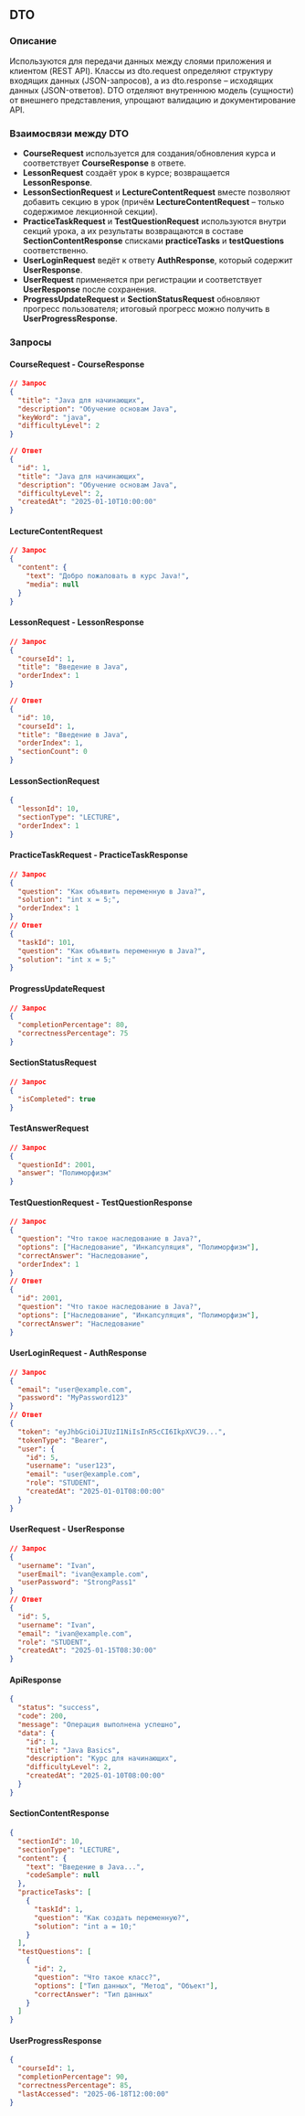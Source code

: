 ## DTO
### Описание
Используются для передачи данных между слоями приложения 
и клиентом (REST API). Классы из dto.request определяют 
структуру входящих данных (JSON-запросов), а из dto.response
– исходящих данных (JSON-ответов). DTO отделяют внутреннюю 
модель (сущности) от внешнего представления, упрощают 
валидацию и документирование API.

### Взаимосвязи между DTO
- **CourseRequest** используется для создания/обновления курса и соответствует **CourseResponse** в ответе.
- **LessonRequest** создаёт урок в курсе; возвращается **LessonResponse**.
- **LessonSectionRequest** и **LectureContentRequest** вместе позволяют добавить секцию в урок (причём **LectureContentRequest** – только содержимое лекционной секции).
- **PracticeTaskRequest** и **TestQuestionRequest** используются внутри секций урока, а их результаты возвращаются в составе **SectionContentResponse** списками **practiceTasks** и **testQuestions** соответственно.
- **UserLoginRequest** ведёт к ответу **AuthResponse**, который содержит **UserResponse**.
- **UserRequest** применяется при регистрации и соответствует **UserResponse** после сохранения.
- **ProgressUpdateRequest** и **SectionStatusRequest** обновляют прогресс пользователя; итоговый прогресс можно получить в **UserProgressResponse**.


### Запросы
#### CourseRequest - CourseResponse
```json 
// Запрос
{
  "title": "Java для начинающих",
  "description": "Обучение основам Java",
  "keyWord": "java",
  "difficultyLevel": 2
}

// Ответ
{
  "id": 1,
  "title": "Java для начинающих",
  "description": "Обучение основам Java",
  "difficultyLevel": 2,
  "createdAt": "2025-01-10T10:00:00"
}
```
#### LectureContentRequest
```json 
// Запрос 
{
  "content": {
    "text": "Добро пожаловать в курс Java!",
    "media": null
  }
}
```
#### LessonRequest - LessonResponse
```json 
// Запрос
{
  "courseId": 1,
  "title": "Введение в Java",
  "orderIndex": 1
}

// Ответ
{
  "id": 10,
  "courseId": 1,
  "title": "Введение в Java",
  "orderIndex": 1,
  "sectionCount": 0
}
```
#### LessonSectionRequest
```json
{
  "lessonId": 10,
  "sectionType": "LECTURE",
  "orderIndex": 1
}
```
#### PracticeTaskRequest - PracticeTaskResponse
```json 
// Запрос
{
  "question": "Как объявить переменную в Java?",
  "solution": "int x = 5;",
  "orderIndex": 1
}
// Ответ
{
  "taskId": 101,
  "question": "Как объявить переменную в Java?",
  "solution": "int x = 5;"
}
```
#### ProgressUpdateRequest
```json 
// Запрос
{
  "completionPercentage": 80,
  "correctnessPercentage": 75
}
```
#### SectionStatusRequest
```json 
// Запрос
{
  "isCompleted": true
}
```
#### TestAnswerRequest
```json 
// Запрос
{
  "questionId": 2001,
  "answer": "Полиморфизм"
}
```
#### TestQuestionRequest - TestQuestionResponse
```json 
// Запрос 
{
  "question": "Что такое наследование в Java?",
  "options": ["Наследование", "Инкапсуляция", "Полиморфизм"],
  "correctAnswer": "Наследование",
  "orderIndex": 1
}
// Ответ
{
  "id": 2001,
  "question": "Что такое наследование в Java?",
  "options": ["Наследование", "Инкапсуляция", "Полиморфизм"],
  "correctAnswer": "Наследование"
}
```
#### UserLoginRequest - AuthResponse
```json
// Запрос
{
  "email": "user@example.com",
  "password": "MyPassword123"
}
// Ответ
{
  "token": "eyJhbGciOiJIUzI1NiIsInR5cCI6IkpXVCJ9...",
  "tokenType": "Bearer",
  "user": {
    "id": 5,
    "username": "user123",
    "email": "user@example.com",
    "role": "STUDENT",
    "createdAt": "2025-01-01T08:00:00"
  }
}
```
#### UserRequest - UserResponse
```json 
// Запрос 
{
  "username": "Ivan",
  "userEmail": "ivan@example.com",
  "userPassword": "StrongPass1"
}
// Ответ
{
  "id": 5,
  "username": "Ivan",
  "email": "ivan@example.com",
  "role": "STUDENT",
  "createdAt": "2025-01-15T08:30:00"
}
```
#### ApiResponse
```json 
{
  "status": "success",
  "code": 200,
  "message": "Операция выполнена успешно",
  "data": {
    "id": 1,
    "title": "Java Basics",
    "description": "Курс для начинающих",
    "difficultyLevel": 2,
    "createdAt": "2025-01-10T08:00:00"
  }
}
```
#### SectionContentResponse
```json 
{
  "sectionId": 10,
  "sectionType": "LECTURE",
  "content": {
    "text": "Введение в Java...",
    "codeSample": null
  },
  "practiceTasks": [
    {
      "taskId": 1,
      "question": "Как создать переменную?",
      "solution": "int a = 10;"
    }
  ],
  "testQuestions": [
    {
      "id": 2,
      "question": "Что такое класс?",
      "options": ["Тип данных", "Метод", "Объект"],
      "correctAnswer": "Тип данных"
    }
  ]
}
```
#### UserProgressResponse
```json 
{
  "courseId": 1,
  "completionPercentage": 90,
  "correctnessPercentage": 85,
  "lastAccessed": "2025-06-18T12:00:00"
}
```